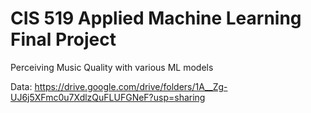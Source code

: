 # CIS 519 Applied Machine Learning Final Project

Perceiving Music Quality with various ML models

Data: https://drive.google.com/drive/folders/1A__Zg-UJ6j5XFmc0u7XdlzQuFLUFGNeF?usp=sharing
